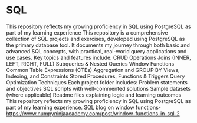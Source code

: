 # SQL
This repository reflects my growing proficiency in SQL using PostgreSQL as part of my learning experience This repository is a comprehensive collection of SQL projects and exercises, developed using PostgreSQL as the primary database tool. It documents my journey through both basic and advanced SQL concepts, with practical, real-world query applications and use cases.
Key topics and features include: CRUD Operations Joins (INNER, LEFT, RIGHT, FULL) Subqueries & Nested Queries Window Functions Common Table Expressions (CTEs) Aggregation and GROUP BY Views, Indexing, and Constraints Stored Procedures, Functions & Triggers Query Optimization Techniques
Each project folder includes: Problem statements and objectives SQL scripts with well-commented solutions Sample datasets (where applicable) Readme files explaining logic and learning outcomes
This repository reflects my growing proficiency in SQL using PostgreSQL as part of my learning experience.
SQL blog on window functions-https://www.numpyninjaacademy.com/post/window-functions-in-sql-2

